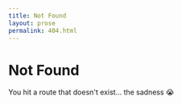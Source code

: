 ```yaml
---
title: Not Found
layout: prose
permalink: 404.html
---
```


# Not Found

You hit a route that doesn't exist... the sadness 😭
